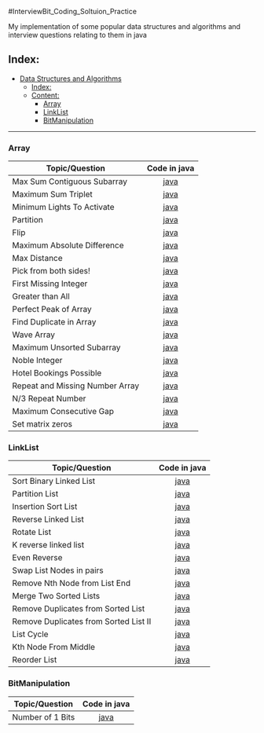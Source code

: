 #InterviewBit_Coding_Soltuion_Practice

My implementation of some popular data structures and algorithms and interview questions relating to them in java

## Index:

- [Data Structures and Algorithms](#Data-Structures-and-Algorithms)
  - [Index:](#Index)
  - [Content:](#Content)
    - [Array](#Array)
    - [LinkList](#LinkList)
    - [BitManipulation](#BitManipulation)

------------------------------------------------------------------------------

### Array 

| 			Topic/Question			                                            |	Code in java                           
|-----------------------------------|:------------------:|
|Max Sum Contiguous Subarray 	   |[java](Array/MaxSumContiguousSubarray.java)|
|Maximum Sum Triplet 	   |[java](Array/MaximumSumTriplet.java)|
|Minimum Lights To Activate 	   |[java](Array/MinimumLightsToActivate.java)|
|Partition 	   |[java](Array/Partitions.java)|
|Flip 	   |[java](Array/Flip.java )|
|Maximum Absolute Difference 	   |[java](Array/MaximumAbsoluteDifference.java )|
| Max Distance | [java](Array/MaxDistance.java)|
| Pick from both sides! |[java](Array/PickFromBothSides.java)|
| First Missing Integer |[java](Array/FirstMissingInteger.java)|
| Greater than All |[java](Array/GreaterThanAll.java)|
| Perfect Peak of Array |[java](Array/PerfectPeakOfArray.java)|
| Find Duplicate in Array |[java](Array/FindDuplicateInArray.java)|
| Wave Array |[java](Array/WaveArray.java)|
| Maximum Unsorted Subarray |[java](Array/MaximumUnsortedSubarray.java)|
| Noble Integer | [java](Array/NobleInteger.java)|
| Hotel Bookings Possible | [java](Array/HotelBookingsPossible.java) |
| Repeat and Missing Number Array |[java](Array/RepeatandMissingNumberArray.java)|
| N/3 Repeat Number |[java](Array/NBy3RepeatNumber.java)|
| Maximum Consecutive Gap |[java](Array/MaximumConsecutiveGap.java)|
| Set matrix zeros |[java](Array/SetMatrixZeros.java)|

### LinkList

| 			Topic/Question			                                            |	Code in java                           
|-----------------------------------|:------------------:|
| Sort Binary Linked List 	   |[java](LinkList/SortBinaryLinkedList.java)|
| Partition List |[java](LinkList/PartitionList.java)|
| Insertion Sort List |[java](LinkList/InsertionSortList.java)|
| Reverse Linked List |[java](LinkList/ReverseLinkedList.java)|
| Rotate List | [java](LinkList/RotateList.java)|
| K reverse linked list | [java](LinkList/Kreverselinkedlist.java)|
|Even Reverse| [java](LinkList/EvenReverse.java)|
| Swap List Nodes in pairs | [java](LinkList/SwapListNodesinpairs.java)|
| Remove Nth Node from List End | [java](LinkList/RemoveNthNodefromListEnd.java)|
| Merge Two Sorted Lists |[java](LinkList/MergeTwoSortedLists.java)|
| Remove Duplicates from Sorted List |[java](LinkList/RemoveDuplicatesfromSortedList.java)|
|Remove Duplicates from Sorted List II|[java](LinkList/RemoveDuplicatesfromSortedListII.java)|
| List Cycle |[java](LinkList/ListCycle.java)|
| Kth Node From Middle |[java](LinkList/KthNodeFromMiddle.java)|
| Reorder List |[java](LinkList/ReorderList.java)|




### BitManipulation

| 			Topic/Question			                                            |	Code in java                           
|-----------------------------------|:------------------:|
| Number of 1 Bits	   |[java](BitManipulation/Numberof1Bits.java)|

